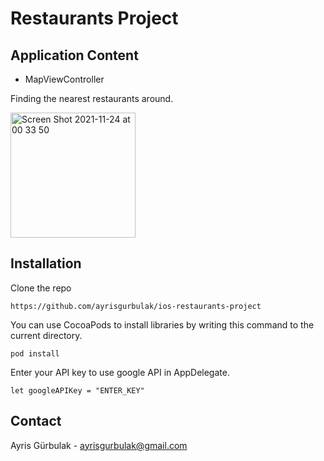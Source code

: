 # Restaurants Project

## Application Content

- MapViewController

Finding the nearest restaurants around.

<img width="200" alt="Screen Shot 2021-11-24 at 00 33 50" src="https://user-images.githubusercontent.com/67962952/143140364-36c7bb66-dd6c-4633-a95c-9a5993c92051.png">

## Installation

Clone the repo

```
https://github.com/ayrisgurbulak/ios-restaurants-project
```

You can use CocoaPods to install libraries by writing this command to the current directory.

```
pod install
```
Enter your API key to use google API in AppDelegate.

```
let googleAPIKey = "ENTER_KEY"
```

## Contact
Ayris Gürbulak - ayrisgurbulak@gmail.com
